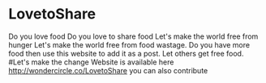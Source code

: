 # LovetoShare
Do you love food 
Do you love to share food
Let's make the world free from hunger 
Let's make the world free from food wastage.
Do you have more food then use this website to add it as a post.
Let others get free food.
#Let's make the change
Website is available here http://wondercircle.co/LovetoShare
you can also contribute
